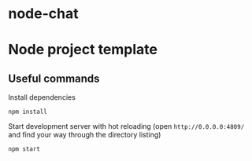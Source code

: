 # node-chat
# Node project template

## Useful commands

Install dependencies

    npm install

Start development server with hot reloading (open `http://0.0.0.0:4809/` and find your way through the directory listing)

    npm start
